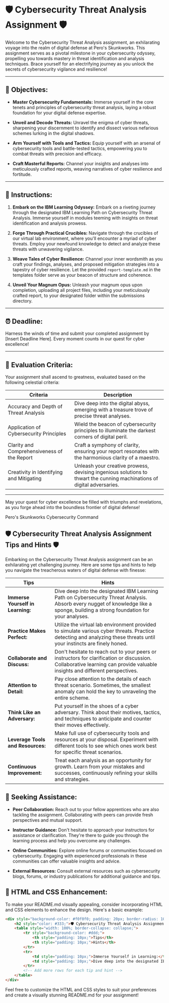 # 🛡️ Cybersecurity Threat Analysis Assignment 🛡️

Welcome to the Cybersecurity Threat Analysis assignment, an exhilarating voyage into the realm of digital defense at Pero's Skunkworks. This assignment serves as a pivotal milestone in your cybersecurity odyssey, propelling you towards mastery in threat identification and analysis techniques. Brace yourself for an electrifying journey as you unlock the secrets of cybersecurity vigilance and resilience!

---

## 🎯 Objectives:

- **Master Cybersecurity Fundamentals:**
  Immerse yourself in the core tenets and principles of cybersecurity threat analysis, laying a robust foundation for your digital defense expertise.

- **Unveil and Decode Threats:**
  Unravel the enigma of cyber threats, sharpening your discernment to identify and dissect various nefarious schemes lurking in the digital shadows.

- **Arm Yourself with Tools and Tactics:**
  Equip yourself with an arsenal of cybersecurity tools and battle-tested tactics, empowering you to combat threats with precision and efficacy.

- **Craft Masterful Reports:**
  Channel your insights and analyses into meticulously crafted reports, weaving narratives of cyber resilience and fortitude.

---

## 🚀 Instructions:

1. **Embark on the IBM Learning Odyssey:**
   Embark on a riveting journey through the designated IBM Learning Path on Cybersecurity Threat Analysis. Immerse yourself in modules teeming with insights on threat identification and analysis prowess.

2. **Forge Through Practical Crucibles:**
   Navigate through the crucibles of our virtual lab environment, where you'll encounter a myriad of cyber threats. Employ your newfound knowledge to detect and analyze these threats with unwavering vigilance.

3. **Weave Tales of Cyber Resilience:**
   Channel your inner wordsmith as you craft your findings, analyses, and proposed mitigation strategies into a tapestry of cyber resilience. Let the provided `report-template.md` in the templates folder serve as your beacon of structure and coherence.

4. **Unveil Your Magnum Opus:**
   Unleash your magnum opus upon completion, uploading all project files, including your meticulously crafted report, to your designated folder within the submissions directory.

---

## ⏰ Deadline:

Harness the winds of time and submit your completed assignment by [Insert Deadline Here]. Every moment counts in our quest for cyber excellence!

---

## 🌟 Evaluation Criteria:

Your assignment shall ascend to greatness, evaluated based on the following celestial criteria:

| Criteria                                      | Description                                                                                      |
|-----------------------------------------------|--------------------------------------------------------------------------------------------------|
| Accuracy and Depth of Threat Analysis         | Dive deep into the digital abyss, emerging with a treasure trove of precise threat analyses.      |
| Application of Cybersecurity Principles       | Wield the beacon of cybersecurity principles to illuminate the darkest corners of digital peril.  |
| Clarity and Comprehensiveness of the Report   | Craft a symphony of clarity, ensuring your report resonates with the harmonious clarity of a maestro. |
| Creativity in Identifying and Mitigating      | Unleash your creative prowess, devising ingenious solutions to thwart the cunning machinations of digital adversaries. |

---

May your quest for cyber excellence be filled with triumphs and revelations, as you forge ahead into the boundless frontier of digital defense!

Pero's Skunkworks Cybersecurity Command

## 🛡️ Cybersecurity Threat Analysis Assignment Tips and Hints 🛡️

Embarking on the Cybersecurity Threat Analysis assignment can be an exhilarating yet challenging journey. Here are some tips and hints to help you navigate the treacherous waters of digital defense with finesse:

| **Tips**                                                         | **Hints**                                                                                                                                                                                                                      |
|------------------------------------------------------------------|--------------------------------------------------------------------------------------------------------------------------------------------------------------------------------------------------------------------------------|
| **Immerse Yourself in Learning:**                               | Dive deep into the designated IBM Learning Path on Cybersecurity Threat Analysis. Absorb every nugget of knowledge like a sponge, building a strong foundation for your analyses.                                             |
| **Practice Makes Perfect:**                                     | Utilize the virtual lab environment provided to simulate various cyber threats. Practice detecting and analyzing these threats until your instincts are finely honed.                                                            |
| **Collaborate and Discuss:**                                    | Don't hesitate to reach out to your peers or instructors for clarification or discussion. Collaborative learning can provide valuable insights and different perspectives.                                                      |
| **Attention to Detail:**                                        | Pay close attention to the details of each threat scenario. Sometimes, the smallest anomaly can hold the key to unraveling the entire scheme.                                                                                    |
| **Think Like an Adversary:**                                    | Put yourself in the shoes of a cyber adversary. Think about their motives, tactics, and techniques to anticipate and counter their moves effectively.                                                                       |
| **Leverage Tools and Resources:**                               | Make full use of cybersecurity tools and resources at your disposal. Experiment with different tools to see which ones work best for specific threat scenarios.                                                               |
| **Continuous Improvement:**                                     | Treat each analysis as an opportunity for growth. Learn from your mistakes and successes, continuously refining your skills and strategies.                                                                                   |

## 🤝 Seeking Assistance:

- **Peer Collaboration:** Reach out to your fellow apprentices who are also tackling the assignment. Collaborating with peers can provide fresh perspectives and mutual support.

- **Instructor Guidance:** Don't hesitate to approach your instructors for assistance or clarification. They're there to guide you through the learning process and help you overcome any challenges.

- **Online Communities:** Explore online forums or communities focused on cybersecurity. Engaging with experienced professionals in these communities can offer valuable insights and advice.

- **External Resources:** Consult external resources such as cybersecurity blogs, forums, or industry publications for additional guidance and tips.

## 🎨 HTML and CSS Enhancement:

To make your README.md visually appealing, consider incorporating HTML and CSS elements to enhance the design. Here's a basic example:

```html
<div style="background-color: #f0f0f0; padding: 20px; border-radius: 10px;">
    <h2 style="color: #333;">🛡️ Cybersecurity Threat Analysis Assignment Tips and Hints 🛡️</h2>
    <table style="width: 100%; border-collapse: collapse;">
        <tr style="background-color: #ddd;">
            <th style="padding: 10px;">Tips</th>
            <th style="padding: 10px;">Hints</th>
        </tr>
        <tr>
            <td style="padding: 10px;">Immerse Yourself in Learning:</td>
            <td style="padding: 10px;">Dive deep into the designated IBM Learning Path on Cybersecurity Threat Analysis...</td>
        </tr>
        <!-- Add more rows for each tip and hint -->
    </table>
</div>
```

Feel free to customize the HTML and CSS styles to suit your preferences and create a visually stunning README.md for your assignment!
